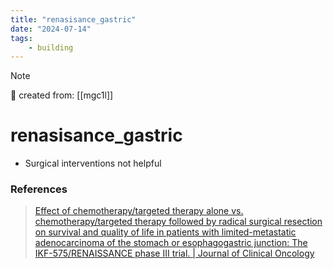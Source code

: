 ```yaml
---
title: "renasisance_gastric"
date: "2024-07-14"
tags:
    - building
---
```


> [!NOTE]
> 🌱 created from: [[mgc1l]]

# renasisance_gastric


- Surgical interventions not helpful

### References

> [Effect of chemotherapy/targeted therapy alone vs. chemotherapy/targeted therapy followed by radical surgical resection on survival and quality of life in patients with limited-metastatic adenocarcinoma of the stomach or esophagogastric junction: The IKF-575/RENAISSANCE phase III trial. | Journal of Clinical Oncology](https://ascopubs.org/doi/10.1200/JCO.2024.42.17_suppl.LBA4001)
